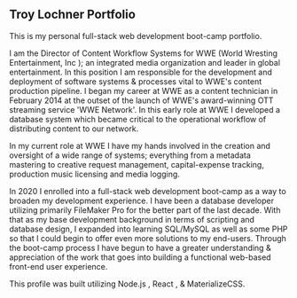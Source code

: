 ## Troy Lochner Portfolio

This is my personal full-stack web development boot-camp portfolio.

 I am the Director of Content Workflow Systems for WWE (World Wresting Entertainment, Inc ); an integrated media organization and leader in global entertainment. In this position I am responsible for the development and deployment of software systems & processes vital to WWE's content production pipeline. I began my career at WWE as a content technician in February 2014 at the outset of the launch of WWE's award-winning OTT streaming service 'WWE Network'. In this early role at WWE I developed a database system which became critical to the operational workflow of distributing content to our network.

In my current role at WWE I have my hands involved in the creation and oversight of a wide range of systems; everything from a metadata mastering to creative request management, capital-expense tracking, production music licensing and media logging.

In 2020 I enrolled into a full-stack web development boot-camp as a way to broaden my development experience. I have been a database developer utilizing primarily FileMaker Pro for the better part of the last decade. With that as my base development background in terms of scripting and database design, I expanded into learning SQL/MySQL as well as some PHP so that I could begin to offer even more solutions to my end-users. Through the boot-camp process I have begun to have a greater understanding & appreciation of the work that goes into building a functional web-based front-end user experience. 

This profile was built utilizing Node.js , React , &  MaterializeCSS.  